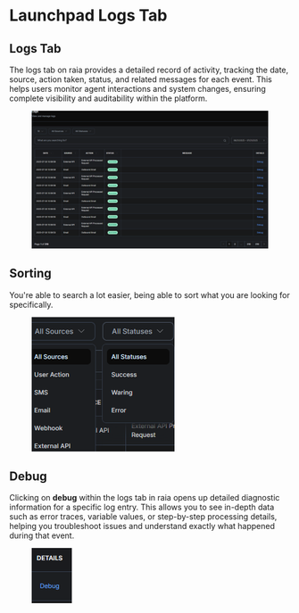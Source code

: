 # Launchpad Logs Tab

## Logs Tab

The logs tab on raia provides a detailed record of activity, tracking the date, source, action taken, status, and related messages for each event. This helps users monitor agent interactions and system changes, ensuring complete visibility and auditability within the platform.

<figure><img src="../../.gitbook/assets/image (5) (1) (1) (1).png" alt=""><figcaption></figcaption></figure>

## Sorting

You're able to search a lot easier, being able to sort what you are looking for specifically.

<figure><img src="../../.gitbook/assets/image (6) (1) (1).png" alt=""><figcaption></figcaption></figure>

## Debug

Clicking on **debug** within the logs tab in raia opens up detailed diagnostic information for a specific log entry. This allows you to see in-depth data such as error traces, variable values, or step-by-step processing details, helping you troubleshoot issues and understand exactly what happened during that event.

<figure><img src="../../.gitbook/assets/image (7) (1).png" alt=""><figcaption></figcaption></figure>
